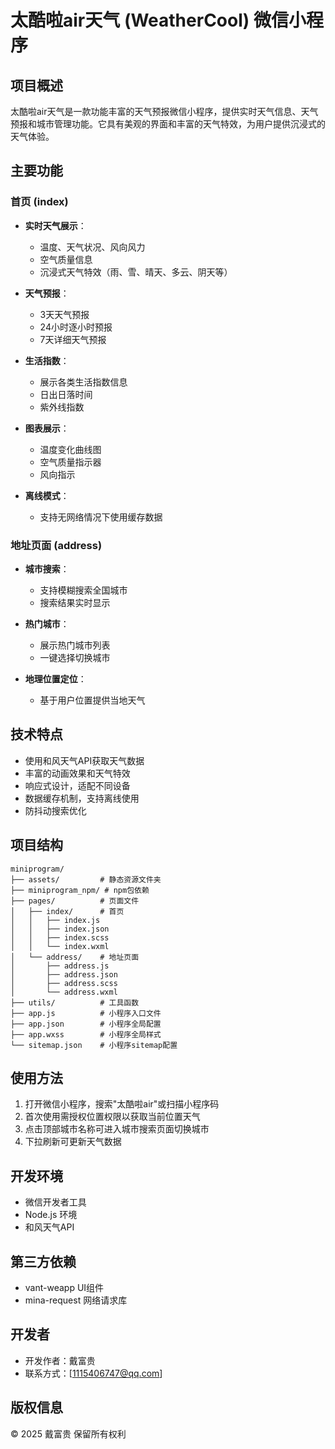 # 太酷啦air天气 (WeatherCool) 微信小程序

## 项目概述

太酷啦air天气是一款功能丰富的天气预报微信小程序，提供实时天气信息、天气预报和城市管理功能。它具有美观的界面和丰富的天气特效，为用户提供沉浸式的天气体验。

## 主要功能

### 首页 (index)

- **实时天气展示**：
  - 温度、天气状况、风向风力
  - 空气质量信息
  - 沉浸式天气特效（雨、雪、晴天、多云、阴天等）

- **天气预报**：
  - 3天天气预报
  - 24小时逐小时预报
  - 7天详细天气预报

- **生活指数**：
  - 展示各类生活指数信息
  - 日出日落时间
  - 紫外线指数

- **图表展示**：
  - 温度变化曲线图
  - 空气质量指示器
  - 风向指示

- **离线模式**：
  - 支持无网络情况下使用缓存数据

### 地址页面 (address)

- **城市搜索**：
  - 支持模糊搜索全国城市
  - 搜索结果实时显示

- **热门城市**：
  - 展示热门城市列表
  - 一键选择切换城市

- **地理位置定位**：
  - 基于用户位置提供当地天气

## 技术特点

- 使用和风天气API获取天气数据
- 丰富的动画效果和天气特效
- 响应式设计，适配不同设备
- 数据缓存机制，支持离线使用
- 防抖动搜索优化

## 项目结构

```
miniprogram/
├── assets/         # 静态资源文件夹
├── miniprogram_npm/ # npm包依赖
├── pages/          # 页面文件
│   ├── index/      # 首页
│   │   ├── index.js
│   │   ├── index.json
│   │   ├── index.scss
│   │   └── index.wxml
│   └── address/    # 地址页面
│       ├── address.js
│       ├── address.json
│       ├── address.scss
│       └── address.wxml
├── utils/          # 工具函数
├── app.js          # 小程序入口文件
├── app.json        # 小程序全局配置
├── app.wxss        # 小程序全局样式
└── sitemap.json    # 小程序sitemap配置
```

## 使用方法

1. 打开微信小程序，搜索"太酷啦air"或扫描小程序码
2. 首次使用需授权位置权限以获取当前位置天气
3. 点击顶部城市名称可进入城市搜索页面切换城市
4. 下拉刷新可更新天气数据

## 开发环境

- 微信开发者工具
- Node.js 环境
- 和风天气API

## 第三方依赖

- vant-weapp UI组件
- mina-request 网络请求库

## 开发者

- 开发作者：戴富贵
- 联系方式：[1115406747@qq.com]

## 版权信息

© 2025 戴富贵 保留所有权利 